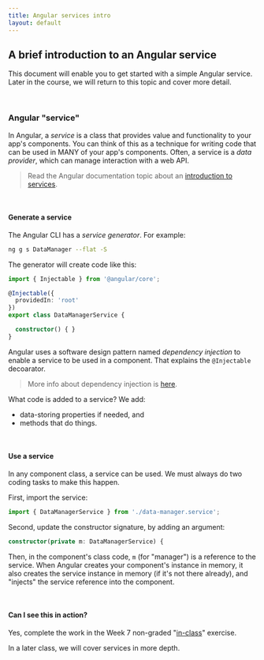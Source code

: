 ```yaml
---
title: Angular services intro
layout: default
---
```


## A brief introduction to an Angular service

This document will enable you to get started with a simple Angular service. Later in the course, we will return to this topic and cover more detail. 

<br>

### Angular "service" 

In Angular, a *service* is a class that provides value and functionality to your app's components. You can think of this as a technique for writing code that can be used in MANY of your app's components. Often, a service is a *data provider*, which can manage interaction with a web API. 

> Read the Angular documentation topic about an [introduction to services](https://angular.io/guide/architecture-services). 

<br>

#### Generate a service

The Angular CLI has a *service generator*. For example:

```bash
ng g s DataManager --flat -S
```

The generator will create code like this:

```ts
import { Injectable } from '@angular/core';

@Injectable({
  providedIn: 'root'
})
export class DataManagerService {

  constructor() { }
}
```

Angular uses a software design pattern named *dependency injection* to enable a service to be used in a component. That explains the `@Injectable` decoarator. 

> More info about dependency injection is [here](angular-services-more#dependency-injection). 

What code is added to a service? We add: 
* data-storing properties if needed, and 
* methods that do things. 

<br>

#### Use a service

In any component class, a service can be used. We must always do two coding tasks to make this happen. 

First, import the service:

```ts
import { DataManagerService } from './data-manager.service';
```

Second, update the constructor signature, by adding an argument:

```ts
constructor(private m: DataManagerService) {
```

Then, in the component's class code, `m` (for "manager") is a reference to the service. When Angular creates your component's instance in memory, it also creates the service instance in memory (if it's not there already), and "injects" the service reference into the component. 

<br>

#### Can I see this in action?

Yes, complete the work in the Week 7 non-graded "[in-class](/bti425-2020/notes/week07-in-class)" exercise. 

In a later class, we will cover services in more depth. 

<br>
